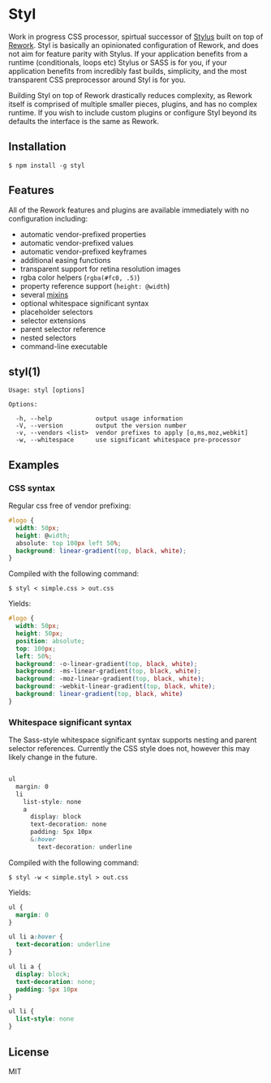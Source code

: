 
# Styl

  Work in progress CSS processor, spirtual successor of [Stylus](https://github.com/LearnBoost/stylus) built on top of [Rework](https://github.com/visionmedia/rework). Styl is basically an opinionated configuration of Rework, and does not aim for feature parity
  with Stylus. If your application benefits from a runtime (conditionals, loops etc) Stylus or SASS is for you, if your application benefits from
  incredibly fast builds, simplicity, and the most transparent CSS preprocessor around Styl is for you.

  Building Styl on top of Rework drastically reduces complexity, as Rework itself is comprised of multiple smaller pieces, plugins, and has no complex runtime. If you wish to include custom plugins or configure Styl beyond its defaults the interface is the same as Rework.

## Installation

```
$ npm install -g styl
```

## Features

  All of the Rework features and plugins are available immediately with no configuration including:

  - automatic vendor-prefixed properties
  - automatic vendor-prefixed values
  - automatic vendor-prefixed keyframes
  - additional easing functions
  - transparent support for retina resolution images
  - rgba color helpers (`rgba(#fc0, .5)`)
  - property reference support (`height: @width`)
  - several [mixins](https://github.com/visionmedia/rework-mixins)
  - optional whitespace significant syntax
  - placeholder selectors
  - selector extensions
  - parent selector reference
  - nested selectors
  - command-line executable

## styl(1)

```
Usage: styl [options]

Options:

  -h, --help            output usage information
  -V, --version         output the version number
  -v, --vendors <list>  vendor prefixes to apply [o,ms,moz,webkit]
  -w, --whitespace      use significant whitespace pre-processor
```

## Examples

### CSS syntax

  Regular css free of vendor prefixing:

```css
#logo {
  width: 50px;
  height: @width;
  absolute: top 100px left 50%;
  background: linear-gradient(top, black, white);
}
```

  Compiled with the following command:

```
$ styl < simple.css > out.css
```

  Yields:

```css
#logo {
  width: 50px;
  height: 50px;
  position: absolute;
  top: 100px;
  left: 50%;
  background: -o-linear-gradient(top, black, white);
  background: -ms-linear-gradient(top, black, white);
  background: -moz-linear-gradient(top, black, white);
  background: -webkit-linear-gradient(top, black, white);
  background: linear-gradient(top, black, white)
}
```

### Whitespace significant syntax

  The Sass-style whitespace significant syntax supports nesting and parent selector references. Currently the CSS style does not, however this may likely change in the future.

```css

ul
  margin: 0
  li
    list-style: none
    a
      display: block
      text-decoration: none
      padding: 5px 10px
      &:hover
        text-decoration: underline
```

  Compiled with the following command:

```
$ styl -w < simple.styl > out.css
```

  Yields:

```css
ul {
  margin: 0
}

ul li a:hover {
  text-decoration: underline
}

ul li a {
  display: block;
  text-decoration: none;
  padding: 5px 10px
}

ul li {
  list-style: none
}
```


## License

  MIT
